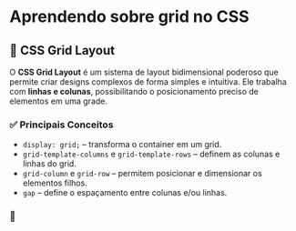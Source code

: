 # Aprendendo sobre grid no CSS

## 📐 CSS Grid Layout

O **CSS Grid Layout** é um sistema de layout bidimensional poderoso que permite criar designs complexos de forma simples e intuitiva. Ele trabalha com **linhas e colunas**, possibilitando o posicionamento preciso de elementos em uma grade.

### ✅ Principais Conceitos

- `display: grid;` – transforma o container em um grid.
- `grid-template-columns` e `grid-template-rows` – definem as colunas e linhas do grid.
- `grid-column` e `grid-row` – permitem posicionar e dimensionar os elementos filhos.
- `gap` – define o espaçamento entre colunas e/ou linhas.

### 🧩


